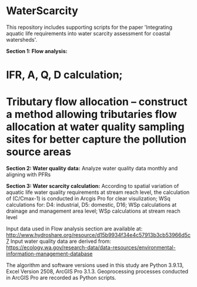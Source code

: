 # WaterScarcity
This repository includes supporting scripts for the paper 'Integrating aquatic life requirements into water scarcity assessment for coastal watersheds'.

**Section 1: Flow analysis:**
# IFR, A, Q, D calculation;
# Tributary flow allocation – construct a method allowing tributaries flow allocation at water quality sampling sites for better capture the pollution source areas

**Section 2: Water quality data:**
Analyze water quality data monthly and aligning with PFRs

**Section 3: Water scarcity calculation:**
According to spatial variation of aquatic life water quality requirements at stream reach level, the calculation of (C/Cmax-1) is conducted in Arcgis Pro for clear visulization;
WSq calculations for: D4: industrial, D5: domestic, D16;
WSp calculations  at drainage and management area level;
WSp calculations at stream reach level

Input data used in Flow analysis section are available at: http://www.hydroshare.org/resource/d15b9934f34e4c57913b3cb53966d5c7
Input water quality data are derived from: https://ecology.wa.gov/research-data/data-resources/environmental-information-management-database

The algorithm and software versions used in this study are Python 3.9.13, Excel Version 2508, ArcGIS Pro 3.1.3. Geoprocessing processes conducted in ArcGIS Pro are recorded as Python scripts.
